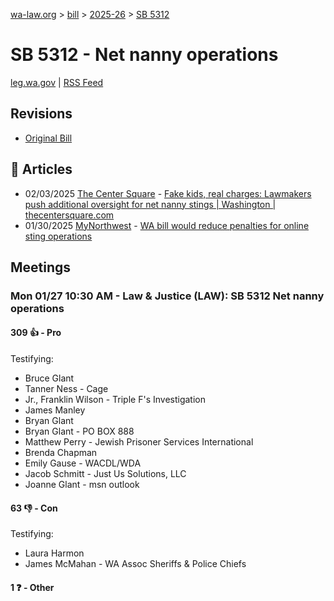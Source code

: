 [wa-law.org](/) > [bill](/bill/) > [2025-26](/bill/2025-26/) > [SB 5312](/bill/2025-26/sb/5312/)

# SB 5312 - Net nanny operations
[leg.wa.gov](https://app.leg.wa.gov/billsummary?BillNumber=5312&Year=2025&Initiative=false) | [RSS Feed](./rss.xml)

## Revisions
* [Original Bill](1/)

## 📰 Articles
* 02/03/2025 [The Center Square](/org/the_center_square/) - [Fake kids, real charges: Lawmakers push additional oversight for net nanny stings | Washington | thecentersquare.com](https://www.thecentersquare.com/washington/article_0b158f16-e27f-11ef-97c1-3beecc5b7c85.html#:~:text=Senate%20Bill%205312)
* 01/30/2025 [MyNorthwest](/org/mynorthwest/) - [WA bill would reduce penalties for online sting operations](https://mynorthwest.com/mynorthwest-politics/online-sting-operation/4036955#:~:text=Senate%20Bill%205312)

## Meetings
### Mon 01/27 10:30 AM - Law & Justice (LAW): SB 5312 Net nanny operations
#### 309 👍 - Pro
Testifying:
* Bruce Glant
* Tanner Ness - Cage
* Jr., Franklin Wilson - Triple F's Investigation
* James Manley
* Bryan Glant
* Bryan Glant - PO BOX 888
* Matthew Perry - Jewish Prisoner Services International
* Brenda Chapman
* Emily Gause - WACDL/WDA
* Jacob Schmitt - Just Us Solutions, LLC
* Joanne Glant - msn outlook

#### 63 👎 - Con
Testifying:
* Laura Harmon
* James McMahan - WA Assoc Sheriffs & Police Chiefs

#### 1 ❓ - Other
